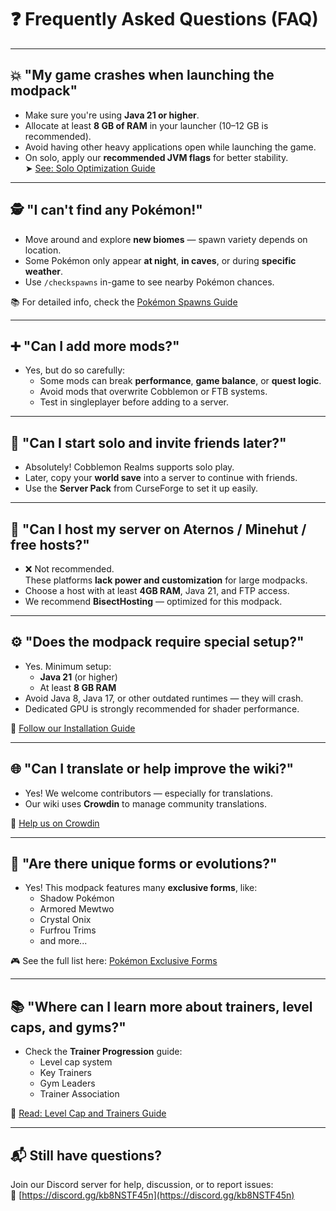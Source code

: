 # ❓ Frequently Asked Questions (FAQ)

---

## 💥 "My game crashes when launching the modpack"

- Make sure you're using **Java 21 or higher**.
- Allocate at least **8 GB of RAM** in your launcher (10–12 GB is recommended).
- Avoid having other heavy applications open while launching the game.
- On solo, apply our **recommended JVM flags** for better stability.  
  ➤ [See: Solo Optimization Guide](../settings/optimize-solo-performance.md)

---

## 🕵️ "I can't find any Pokémon!"

- Move around and explore **new biomes** — spawn variety depends on location.
- Some Pokémon only appear **at night**, **in caves**, or during **specific weather**.
- Use `/checkspawns` in-game to see nearby Pokémon chances.

📚 For detailed info, check the [Pokémon Spawns Guide](../gameplay/pokemon-and-spawns.md)

---

## ➕ "Can I add more mods?"

- Yes, but do so carefully:
  - Some mods can break **performance**, **game balance**, or **quest logic**.
  - Avoid mods that overwrite Cobblemon or FTB systems.
  - Test in singleplayer before adding to a server.

---

## 👥 "Can I start solo and invite friends later?"

- Absolutely! Cobblemon Realms supports solo play.
- Later, copy your **world save** into a server to continue with friends.
- Use the **Server Pack** from CurseForge to set it up easily.

---

## 🧃 "Can I host my server on Aternos / Minehut / free hosts?"

- ❌ Not recommended.  
  These platforms **lack power and customization** for large modpacks.
- Choose a host with at least **4GB RAM**, Java 21, and FTP access.
- We recommend **BisectHosting** — optimized for this modpack.

---

## ⚙️ "Does the modpack require special setup?"

- Yes. Minimum setup:
  - **Java 21** (or higher)
  - At least **8 GB RAM**
- Avoid Java 8, Java 17, or other outdated runtimes — they will crash.
- Dedicated GPU is strongly recommended for shader performance.

📌 [Follow our Installation Guide](../getting-started/installation.md)

---

## 🌐 "Can I translate or help improve the wiki?"

- Yes! We welcome contributors — especially for translations.
- Our wiki uses **Crowdin** to manage community translations.

🔗 [Help us on Crowdin](https://crowdin.com/project/cobblemon-realms-wiki)

---

## 🧩 "Are there unique forms or evolutions?"

- Yes! This modpack features many **exclusive forms**, like:
  - Shadow Pokémon
  - Armored Mewtwo
  - Crystal Onix
  - Furfrou Trims
  - and more...

🎮 See the full list here: [Pokémon Exclusive Forms](../pokemons-exclusives/mewtwo-exclusive-forms.md)

---

## 📚 "Where can I learn more about trainers, level caps, and gyms?"

- Check the **Trainer Progression** guide:
  - Level cap system
  - Key Trainers
  - Gym Leaders
  - Trainer Association

📘 [Read: Level Cap and Trainers Guide](../gameplay/pokemons-guides/levelcap-and-trainers.md)

---

## 📬 Still have questions?

Join our Discord server for help, discussion, or to report issues:  
🔗 [https://discord.gg/kb8NSTF45n](https://discord.gg/kb8NSTF45n)
